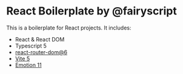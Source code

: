 # React Boilerplate by @fairyscript

This is a boilerplate for React projects. It includes:

- React & React DOM
- Typescript 5
- [react-router-dom@6](https://reactrouter.com/en/6.10.0/start/overview)
- [Vite 5](https://vitejs.dev/)
- [Emotion 11](https://emotion.sh/docs/introduction)
